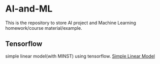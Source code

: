 # AI-and-ML
This is the repository to store AI project and Machine Learning homework/course material/example.

## Tensorflow
simple linear model(with MINST) using tensorflow. [Simple Linear Model](01_Simple_Linear_Model.ipynb)
